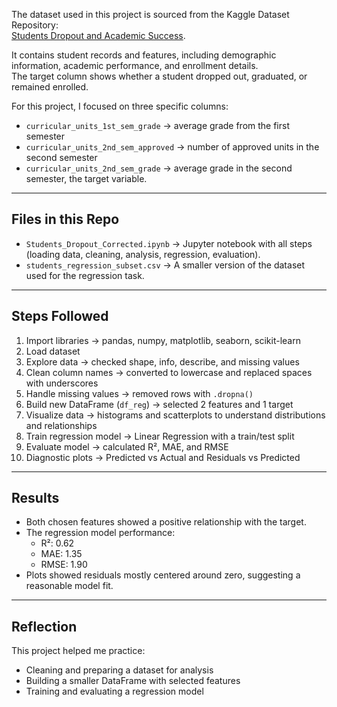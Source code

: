 The dataset used in this project is sourced from the Kaggle Dataset Repository:  
[Students Dropout and Academic Success](https://www.kaggle.com/datasets/mahwiz/students-dropout-and-academic-success-dataset).  

It contains student records and features, including demographic information, academic performance, and enrollment details.  
The target column shows whether a student dropped out, graduated, or remained enrolled.  

For this project, I focused on three specific columns:  
- `curricular_units_1st_sem_grade` → average grade from the first semester  
- `curricular_units_2nd_sem_approved` → number of approved units in the second semester  
- `curricular_units_2nd_sem_grade` → average grade in the second semester, the target variable. 

---

##  Files in this Repo
- `Students_Dropout_Corrected.ipynb` → Jupyter notebook with all steps (loading data, cleaning, analysis, regression, evaluation).  
- `students_regression_subset.csv` → A smaller version of the dataset used for the regression task.  

---

##  Steps Followed
1. Import libraries → pandas, numpy, matplotlib, seaborn, scikit-learn  
2. Load dataset   
3. Explore data → checked shape, info, describe, and missing values  
4. Clean column names → converted to lowercase and replaced spaces with underscores  
5. Handle missing values → removed rows with `.dropna()`  
6. Build new DataFrame (`df_reg`) → selected 2 features and 1 target  
7. Visualize data → histograms and scatterplots to understand distributions and relationships  
8. Train regression model → Linear Regression with a train/test split  
9. Evaluate model → calculated R², MAE, and RMSE 
10. Diagnostic plots → Predicted vs Actual and Residuals vs Predicted  

---

## Results
- Both chosen features showed a positive relationship with the target.  
- The regression model performance:  
  - R²: 0.62  
  - MAE: 1.35  
  - RMSE: 1.90  
- Plots showed residuals mostly centered around zero, suggesting a reasonable model fit.  

---

## Reflection
This project helped me practice:  
- Cleaning and preparing a dataset for analysis  
- Building a smaller DataFrame with selected features  
- Training and evaluating a regression model  
 
